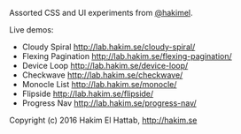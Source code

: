 Assorted CSS and UI experiments from [@hakimel](http://twitter.com/hakimel).

Live demos:
- Cloudy Spiral http://lab.hakim.se/cloudy-spiral/
- Flexing Pagination http://lab.hakim.se/flexing-pagination/
- Device Loop http://lab.hakim.se/device-loop/
- Checkwave http://lab.hakim.se/checkwave/
- Monocle List http://lab.hakim.se/monocle/
- Flipside http://lab.hakim.se/flipside/
- Progress Nav http://lab.hakim.se/progress-nav/

Copyright (c) 2016 Hakim El Hattab, http://hakim.se
